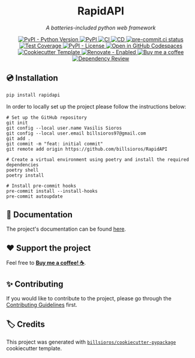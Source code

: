 <h1 align="center">RapidAPI</h1>

<p align="center"><em>A batteries-included python web framework</em></p>

<p align="center">
  <a href="https://www.python.org/">
    <img
      src="https://img.shields.io/pypi/pyversions/rapidapi"
      alt="PyPI - Python Version"
    />
  </a>
  <a href="https://pypi.org/project/rapidapi/">
    <img
      src="https://img.shields.io/pypi/v/rapidapi"
      alt="PyPI"
    />
  </a>
  <a href="https://github.com/billsioros/RapidAPI/actions/workflows/ci.yml">
    <img
      src="https://github.com/billsioros/RapidAPI/actions/workflows/ci.yml/badge.svg"
      alt="CI"
    />
  </a>
  <a href="https://github.com/billsioros/RapidAPI/actions/workflows/cd.yml">
    <img
      src="https://github.com/billsioros/RapidAPI/actions/workflows/cd.yml/badge.svg"
      alt="CD"
    />
  </a>
  <a href="https://results.pre-commit.ci/latest/github/billsioros/RapidAPI/master">
    <img
      src="https://results.pre-commit.ci/badge/github/billsioros/RapidAPI/master.svg"
      alt="pre-commit.ci status"
    />
  </a>
  <a href="https://codecov.io/gh/billsioros/RapidAPI">
    <img
      src="https://codecov.io/gh/billsioros/RapidAPI/branch/master/graph/badge.svg?token=coLOL0j6Ap"
      alt="Test Coverage"/>
  </a>
  <a href="https://opensource.org/licenses/MIT">
    <img
      src="https://img.shields.io/pypi/l/RapidAPI"
      alt="PyPI - License"
    />
  </a>
  <a href="https://vscode.dev/redirect?url=vscode://ms-vscode-remote.remote-containers/cloneInVolume?url=https://github.com/billsioros/RapidAPI">
    <img
      src="https://img.shields.io/static/v1?label=Dev%20Containers&message=Open&color=blue&logo=visualstudiocode"
      alt="Open in GitHub Codespaces"
    />
  </a>
  <a href="https://github.com/billsioros/cookiecutter-pypackage">
    <img
      src="https://img.shields.io/badge/cookiecutter-template-D4AA00.svg?style=flat&logo=cookiecutter"
      alt="Cookiecutter Template">
  </a>
  <a href="https://app.renovatebot.com/dashboard#github/billsioros/RapidAPI">
    <img
      src="https://img.shields.io/badge/renovate-enabled-brightgreen.svg?style=flat&logo=renovatebot"
      alt="Renovate - Enabled">
  </a>
  <a href="https://www.buymeacoffee.com/billsioros">
    <img
      src="https://img.shields.io/badge/Buy%20me%20a-coffee-FFDD00.svg?style=flat&logo=buymeacoffee"
      alt="Buy me a coffee">
  </a>
  <a href="https://github.com/billsioros/RapidAPI/actions/workflows/dependency_review.yml">
    <img
      src="https://github.com/billsioros/RapidAPI/actions/workflows/dependency_review.yml/badge.svg"
      alt="Dependency Review"
    />
  </a>
</p>

## :cd: Installation

```bash
pip install rapidapi
```

In order to locally set up the project please follow the instructions below:

```shell
# Set up the GitHub repository
git init
git config --local user.name Vasilis Sioros
git config --local user.email billsioros97@gmail.com
git add .
git commit -m "feat: initial commit"
git remote add origin https://github.com/billsioros/RapidAPI

# Create a virtual environment using poetry and install the required dependencies
poetry shell
poetry install

# Install pre-commit hooks
pre-commit install --install-hooks
pre-commit autoupdate
```

## :book: Documentation

The project's documentation can be found [here](https://billsioros.github.io/RapidAPI/).

## :heart: Support the project

Feel free to [**Buy me a coffee! ☕**](https://www.buymeacoffee.com/billsioros).

## :sparkles: Contributing

If you would like to contribute to the project, please go through the [Contributing Guidelines](https://billsioros.github.io/RapidAPI/latest/CONTRIBUTING/) first.

## :label: Credits

This project was generated with [`billsioros/cookiecutter-pypackage`](https://github.com/billsioros/cookiecutter-pypackage) cookiecutter template.
